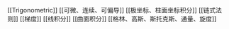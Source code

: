 [[Trigonometric]]
[[可微、连续、可偏导]]
[[极坐标、柱面坐标积分]]
[[链式法则]]
[[梯度]]
[[线积分]]
[[曲面积分]]
[[格林、高斯、斯托克斯、通量、旋度]]
